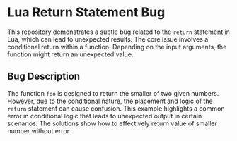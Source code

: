 # Lua Return Statement Bug

This repository demonstrates a subtle bug related to the `return` statement in Lua, which can lead to unexpected results.  The core issue involves a conditional return within a function. Depending on the input arguments, the function might return an unexpected value.

## Bug Description
The function `foo` is designed to return the smaller of two given numbers. However, due to the conditional nature, the placement and logic of the `return` statement can cause confusion. This example highlights a common error in conditional logic that leads to unexpected output in certain scenarios. The solutions show how to effectively return value of smaller number without error.